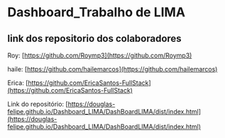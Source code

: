 # Dashboard_Trabalho de LIMA

## link dos repositorio dos colaboradores

Roy:  [https://github.com/Roymp3](https://github.com/Roymp3)

haile: [https://github.com/hailemarcos](https://github.com/hailemarcos)

Erica: [https://github.com/EricaSantos-FullStack](https://github.com/EricaSantos-FullStack)


Link do repositório: [https://douglas-felipe.github.io/Dashboard_LIMA/DashBoardLIMA/dist/index.html](https://douglas-felipe.github.io/Dashboard_LIMA/DashBoardLIMA/dist/index.html)
